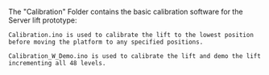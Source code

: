 The "Calibration" Folder contains the basic calibration software for the Server lift prototype:

    Calibration.ino is used to calibrate the lift to the lowest position before moving the platform to any specified positions.

    Calibration_W_Demo.ino is used to calibrate the lift and demo the lift incrementing all 48 levels.
